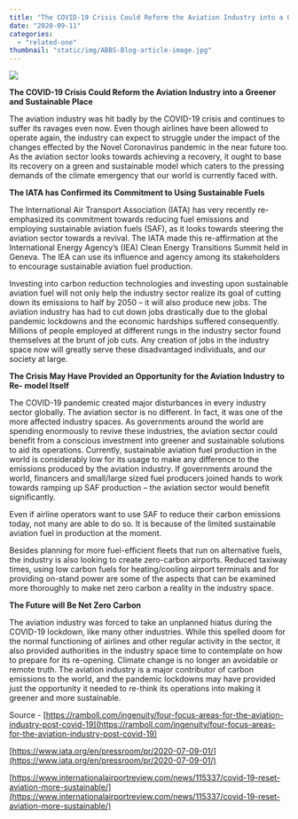 ```yaml
---
title: "The COVID-19 Crisis Could Reform the Aviation Industry into a Greener and Sustainable Place"
date: "2020-09-11"
categories: 
  - "related-one"
thumbnail: "static/img/ABBS-Blog-article-image.jpg"
---
```


![](images/ABBS-Blog-article-image.jpg)

**The COVID-19 Crisis Could Reform the Aviation Industry into a Greener and Sustainable Place**

The aviation industry was hit badly by the COVID-19 crisis and continues to suffer its ravages even now. Even though airlines have been allowed to operate again, the industry can expect to struggle under the impact of the changes effected by the Novel Coronavirus pandemic in the near future too. As the aviation sector looks towards achieving a recovery, it ought to base its recovery on a green and sustainable model which caters to the pressing demands of the climate emergency that our world is currently faced with.

**The IATA has Confirmed its Commitment to Using Sustainable Fuels**

The International Air Transport Association (IATA) has very recently re-emphasized its commitment towards reducing fuel emissions and employing sustainable aviation fuels (SAF), as it looks towards steering the aviation sector towards a revival. The IATA made this re-affirmation at the International Energy Agency’s (IEA) Clean Energy Transitions Summit held in Geneva. The IEA can use its influence and agency among its stakeholders to encourage sustainable aviation fuel production.

Investing into carbon reduction technologies and investing upon sustainable aviation fuel will not only help the industry sector realize its goal of cutting down its emissions to half by 2050 – it will also produce new jobs. The aviation industry has had to cut down jobs drastically due to the global pandemic lockdowns and the economic hardships suffered consequently. Millions of people employed at different rungs in the industry sector found themselves at the brunt of job cuts. Any creation of jobs in the industry space now will greatly serve these disadvantaged individuals, and our society at large.

**The Crisis May Have Provided an Opportunity for the Aviation Industry to Re- model Itself**

The COVID-19 pandemic created major disturbances in every industry sector globally. The aviation sector is no different. In fact, it was one of the more affected industry spaces. As governments around the world are spending enormously to revive these industries, the aviation sector could benefit from a conscious investment into greener and sustainable solutions to aid its operations. Currently, sustainable aviation fuel production in the world is considerably low for its usage to make any difference to the emissions produced by the aviation industry. If governments around the world, financers and small/large sized fuel producers joined hands to work towards ramping up SAF production – the aviation sector would benefit significantly.

Even if airline operators want to use SAF to reduce their carbon emissions today, not many are able to do so. It is because of the limited sustainable aviation fuel in production at the moment.

Besides planning for more fuel-efficient fleets that run on alternative fuels, the industry is also looking to create zero-carbon airports. Reduced taxiway times, using low carbon fuels for heating/cooling airport terminals and for providing on-stand power are some of the aspects that can be examined more thoroughly to make net zero carbon a reality in the industry space.

**The Future will Be Net Zero Carbon**

The aviation industry was forced to take an unplanned hiatus during the COVID-19 lockdown, like many other industries. While this spelled doom for the normal functioning of airlines and other regular activity in the sector, it also provided authorities in the industry space time to contemplate on how to prepare for its re-opening. Climate change is no longer an avoidable or remote truth. The aviation industry is a major contributor of carbon emissions to the world, and the pandemic lockdowns may have provided just the opportunity it needed to re-think its operations into making it greener and more sustainable.

Source - [https://ramboll.com/ingenuity/four-focus-areas-for-the-aviation-industry-post-covid-19](https://ramboll.com/ingenuity/four-focus-areas-for-the-aviation-industry-post-covid-19)

[https://www.iata.org/en/pressroom/pr/2020-07-09-01/](https://www.iata.org/en/pressroom/pr/2020-07-09-01/)

[https://www.internationalairportreview.com/news/115337/covid-19-reset-aviation-more-sustainable/](https://www.internationalairportreview.com/news/115337/covid-19-reset-aviation-more-sustainable/)
